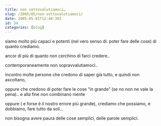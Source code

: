 ```yaml
---
title: non sottovalutiamoci…
slug: /2005/05/non-sottovalutiamoci/
date: 2005-05-01T12:40:39Z
id: 54
categories: [blog]
---
```


siamo molto più capaci e potenti (nel vero senso di: poter fare delle cose) di quanto crediamo.
  
ancor di più di quanto non cerchino di farci credere..

contemporaneamente non sopravvalutiamoci..
  
incontro molte persone che credono di saper già tutto, e quindi non ascoltano,
  
oppure che credono di poter fare le cose “in grande” (se no non ne vale la pena).. e alla fine non combinano niente
  
oppure ( e forse è il nostro errore più grande), crediamo che possiamo, e dobbiamo, fare tutto da soli…

non bisogna avere paura delle cose semplici, delle parole semplici.